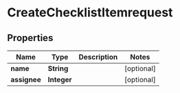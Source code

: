 

# CreateChecklistItemrequest


## Properties

| Name | Type | Description | Notes |
|------------ | ------------- | ------------- | -------------|
|**name** | **String** |  |  [optional] |
|**assignee** | **Integer** |  |  [optional] |



